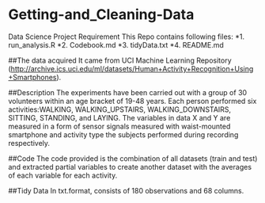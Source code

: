 # Getting-and_Cleaning-Data
Data Science Project Requirement
This Repo contains following files:
*1. run_analysis.R
*2. Codebook.md
*3. tidyData.txt
*4. README.md

##The data acquired
It came from UCI Machine Learning Repository (http://archive.ics.uci.edu/ml/datasets/Human+Activity+Recognition+Using+Smartphones).

##Description
The experiments have been carried out with a group of 30 volunteers within an age bracket of 19-48 years. Each person performed six activities:WALKING, WALKING_UPSTAIRS, WALKING_DOWNSTAIRS, SITTING, STANDING, and LAYING. The variables in data X and Y are measured in a form of sensor signals  measured with waist-mounted smartphone and activity type the subjects performed during recording respectively.

##Code
The code provided is the combination of all datasets (train and test) and extracted partial variables to create another dataset with the averages of each variable for each activity.

##Tidy Data
In txt.format, consists of 180 observations and 68 columns.



